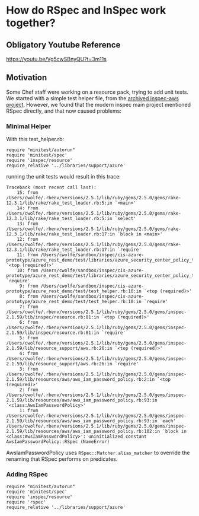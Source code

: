 # How do RSpec and InSpec work together?

## Obligatory Youtube Reference

https://youtu.be/Vg5cwSBnyQU?t=3m11s

## Motivation

Some Chef staff were working on a resource pack, trying to add unit tests.  We started with a simple test helper file, from the [archived inspec-aws project](https://github.com/chef/inspec-aws/blob/master/test/unit/helper.rb).  However, we found that the modern inspec main project mentioned RSpec directly, and that now caused problems:

### Minimal Helper

With this test_helper.rb:

```
require "minitest/autorun"
require 'minitest/spec'
require 'inspec/resource'
require_relative '../libraries/support/azure'
```

running the unit tests would result in this trace:

```
Traceback (most recent call last):
	15: from /Users/cwolfe/.rbenv/versions/2.5.1/lib/ruby/gems/2.5.0/gems/rake-12.3.1/lib/rake/rake_test_loader.rb:5:in `<main>'
	14: from /Users/cwolfe/.rbenv/versions/2.5.1/lib/ruby/gems/2.5.0/gems/rake-12.3.1/lib/rake/rake_test_loader.rb:5:in `select'
	13: from /Users/cwolfe/.rbenv/versions/2.5.1/lib/ruby/gems/2.5.0/gems/rake-12.3.1/lib/rake/rake_test_loader.rb:17:in `block in <main>'
	12: from /Users/cwolfe/.rbenv/versions/2.5.1/lib/ruby/gems/2.5.0/gems/rake-12.3.1/lib/rake/rake_test_loader.rb:17:in `require'
	11: from /Users/cwolfe/sandbox/inspec/cis-azure-prototype/azure_rest_demo/test/libraries/azure_security_center_policy_test.rb:1:in `<top (required)>'
	10: from /Users/cwolfe/sandbox/inspec/cis-azure-prototype/azure_rest_demo/test/libraries/azure_security_center_policy_test.rb:1:in `require'
	 9: from /Users/cwolfe/sandbox/inspec/cis-azure-prototype/azure_rest_demo/test/test_helper.rb:10:in `<top (required)>'
	 8: from /Users/cwolfe/sandbox/inspec/cis-azure-prototype/azure_rest_demo/test/test_helper.rb:10:in `require'
	 7: from /Users/cwolfe/.rbenv/versions/2.5.1/lib/ruby/gems/2.5.0/gems/inspec-2.1.59/lib/inspec/resource.rb:81:in `<top (required)>'
	 6: from /Users/cwolfe/.rbenv/versions/2.5.1/lib/ruby/gems/2.5.0/gems/inspec-2.1.59/lib/inspec/resource.rb:81:in `require'
	 5: from /Users/cwolfe/.rbenv/versions/2.5.1/lib/ruby/gems/2.5.0/gems/inspec-2.1.59/lib/resource_support/aws.rb:26:in `<top (required)>'
	 4: from /Users/cwolfe/.rbenv/versions/2.5.1/lib/ruby/gems/2.5.0/gems/inspec-2.1.59/lib/resource_support/aws.rb:26:in `require'
	 3: from /Users/cwolfe/.rbenv/versions/2.5.1/lib/ruby/gems/2.5.0/gems/inspec-2.1.59/lib/resources/aws/aws_iam_password_policy.rb:2:in `<top (required)>'
	 2: from /Users/cwolfe/.rbenv/versions/2.5.1/lib/ruby/gems/2.5.0/gems/inspec-2.1.59/lib/resources/aws/aws_iam_password_policy.rb:93:in `<class:AwsIamPasswordPolicy>'
	 1: from /Users/cwolfe/.rbenv/versions/2.5.1/lib/ruby/gems/2.5.0/gems/inspec-2.1.59/lib/resources/aws/aws_iam_password_policy.rb:93:in `each'
/Users/cwolfe/.rbenv/versions/2.5.1/lib/ruby/gems/2.5.0/gems/inspec-2.1.59/lib/resources/aws/aws_iam_password_policy.rb:102:in `block in <class:AwsIamPasswordPolicy>': uninitialized constant AwsIamPasswordPolicy::RSpec (NameError)
```

AwsIamPasswordPolicy uses `RSpec::Matcher.alias_matcher` to override the renaming that RSpec performs on predicates.

### Adding RSpec

```
require "minitest/autorun"
require 'minitest/spec'
require 'inspec/resource'
require 'rspec'
require_relative '../libraries/support/azure'
```